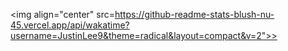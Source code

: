 <img align="center" src=https://github-readme-stats-blush-nu-45.vercel.app/api/wakatime?username=JustinLee9&theme=radical&layout=compact&v=2">>
